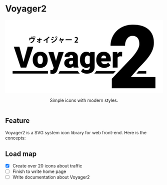 # Voyager2

<div
  style="display: grid;
  place-item: center;
  text-align: center;"
>
  <img src="./static/Voyager2.svg">
  <p>Simple icons with modern styles.</p>
</div>

## Feature

Voyager2 is a SVG system icon library for web front-end. Here is the concepts:

## Load map

- [x] Create over 20 icons about traffic
- [ ] Finish to write home page
- [ ] Write documentation about Voyager2
